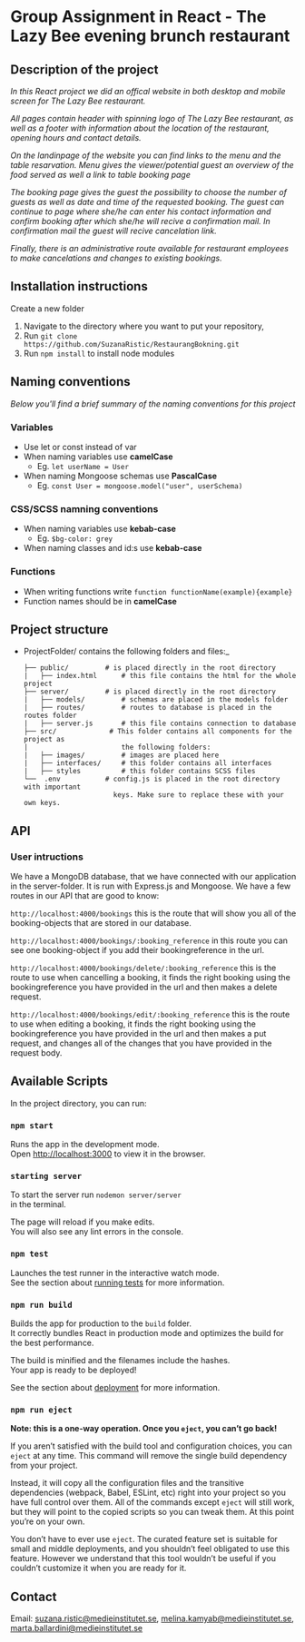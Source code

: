 # Group Assignment in React - The Lazy Bee evening brunch restaurant

## Description of the project

_In this React project we did an offical website in both desktop and mobile screen for The Lazy Bee restaurant._

_All pages contain header with spinning logo of The Lazy Bee restaurant, as well as a footer with information about the location of the restaurant, opening hours and contact details._

_On the landinpage of the website you can find links to the menu and the table resarvation. Menu gives the viewer/potential guest an overview of the food served as well a link to table booking page_

_The booking page gives the guest the possibility to choose the number of guests as well as date and time of the requested booking. The guest can continue to page where she/he can enter his contact information and confirm booking after which she/he will recive a confirmation mail. In confirmation mail the guest will recive cancelation link._

_Finally, there is an administrative route available for restaurant employees to make cancelations and changes to existing bookings._

## Installation instructions

Create a new folder

1. Navigate to the directory where you want to put your repository,
2. Run `git clone https://github.com/SuzanaRistic/RestaurangBokning.git`
3. Run `npm install` to install node modules

## Naming conventions

_Below you'll find a brief summary of the naming conventions for this project_

### Variables

- Use let or const instead of var
- When naming variables use **camelCase**
  - Eg. `let userName = User`
- When naming Mongoose schemas use **PascalCase**
  - Eg. `const User = mongoose.model("user", userSchema)`

### CSS/SCSS namning conventions

- When naming variables use **kebab-case**
  - Eg. `$bg-color: grey`
- When naming classes and id:s use **kebab-case**

### Functions

- When writing functions write `function functionName(example){example}`
- Function names should be in **camelCase**

## Project structure

- ProjectFolder/ contains the following folders and files:\_
  ```
  ├── public/         # is placed directly in the root directory
  |   ├── index.html      # this file contains the html for the whole project
  ├── server/         # is placed directly in the root directory
  |   ├── models/         # schemas are placed in the models folder
  |   ├── routes/         # routes to database is placed in the routes folder
  |   ├── server.js       # this file contains connection to database
  ├── src/             # This folder contains all components for the project as
  |                       the following folders:
  |   ├── images/         # images are placed here
  |   ├── interfaces/     # this folder contains all interfaces
  |   ├── styles          # this folder contains SCSS files
  └──  .env           # config.js is placed in the root directory with important
                        keys. Make sure to replace these with your own keys.
  ```
## API
### User intructions
  We have a MongoDB database, that we have connected with our application in the server-folder. It is run with Express.js and Mongoose. We have a few routes in our API that are good to know: 

  ``` http://localhost:4000/bookings ```
  this is the route that will show you all of the booking-objects that are stored in our database.

  ``` http://localhost:4000/bookings/:booking_reference ```
  in this route you can see one booking-object if you add their bookingreference in the url.

 ``` http://localhost:4000/bookings/delete/:booking_reference ```
  this is the route to use when cancelling a booking, it finds the right booking using the bookingreference you have provided in the url and then makes a delete request.

  ``` http://localhost:4000/bookings/edit/:booking_reference ```
  this is the route to use when editing a booking, it finds the right booking using the bookingreference you have provided in the url and then makes a put request, and changes all of the changes that you have provided in the request body.

## Available Scripts

In the project directory, you can run:

### `npm start`

Runs the app in the development mode.\
Open [http://localhost:3000](http://localhost:3000) to view it in the browser.

### `starting server`

To start the server run
`nodemon server/server`  
in the terminal.

The page will reload if you make edits.\
You will also see any lint errors in the console.

### `npm test`

Launches the test runner in the interactive watch mode.\
See the section about [running tests](https://facebook.github.io/create-react-app/docs/running-tests) for more information.

### `npm run build`

Builds the app for production to the `build` folder.\
It correctly bundles React in production mode and optimizes the build for the best performance.

The build is minified and the filenames include the hashes.\
Your app is ready to be deployed!

See the section about [deployment](https://facebook.github.io/create-react-app/docs/deployment) for more information.

### `npm run eject`

**Note: this is a one-way operation. Once you `eject`, you can’t go back!**

If you aren’t satisfied with the build tool and configuration choices, you can `eject` at any time. This command will remove the single build dependency from your project.

Instead, it will copy all the configuration files and the transitive dependencies (webpack, Babel, ESLint, etc) right into your project so you have full control over them. All of the commands except `eject` will still work, but they will point to the copied scripts so you can tweak them. At this point you’re on your own.

You don’t have to ever use `eject`. The curated feature set is suitable for small and middle deployments, and you shouldn’t feel obligated to use this feature. However we understand that this tool wouldn’t be useful if you couldn’t customize it when you are ready for it.

## Contact

Email:
suzana.ristic@medieinstitutet.se,
melina.kamyab@medieinstitutet.se,
marta.ballardini@medieinstitutet.se
